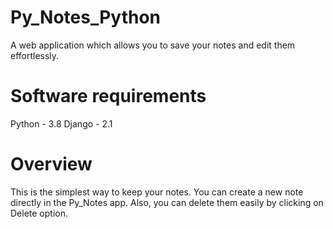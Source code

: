 # Py_Notes_Python
A web application which allows you to save your notes and edit them effortlessly.
# Software requirements 
Python - 3.8
Django - 2.1
# Overview
This is the simplest way to keep your notes.
You can create a new note directly in the Py_Notes app.
Also, you can delete them easily by clicking on Delete option.


